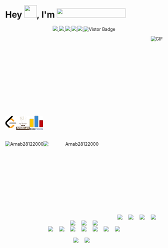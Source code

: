 <h1>Hey <img src="https://media.giphy.com/media/hvRJCLFzcasrR4ia7z/giphy.gif" height="40px" width="40px">, I'm <img src="https://github.com/Arnab28122000/images/blob/master/Profile%20Readme/My%20Name%20Gif.gif" height="30px" width="220px"></h1>
<p align="middle">
<a href="https://www.linkedin.com/in/arnab-bhattacharya-ab7055189/">
<img src="https://img.shields.io/badge/Linkedin-blue?style=flat&logo=linkedin&labelColor=blue">
</a>
<a href="arnab.bhattacharya28122000@gmail.com?subject=Hello%20Arnab,%20From%20Github">
<img src="https://img.shields.io/badge/-Gmail-%23db483b?style=flat&logo=Gmail&labelColor=red&logoColor=white">
</a>
<a href="https://www.facebook.com/profile.php?id=100007641468668">
<img src="https://img.shields.io/badge/-Facebook-%230d8bf1?style=flat&logo=Facebook&logoColor=white">
</a>
<a href="https://www.instagram.com/a._r._n._a._b/">
<img src="https://img.shields.io/badge/-Instagram-%23E4405F?style=flat&logo=Instagram&logoColor=white">
</a>
<a href="https://twitter.com/Arnab28122000">
<img src="https://img.shields.io/badge/-Twitter-%231a91da?style=flat&logo=Twitter&logoColor=white">
</a>
<a target="_blank"><img src="https://visitor-badge.glitch.me/badge?page_id=sagnikghoshcr7.sagnikghoshcr7" alt="Vistor Badge"></a>
</p>

<div>
<img align="right" alt="GIF" height="300px" src="https://media.giphy.com/media/du3J3cXyzhj75IOgvA/giphy.gif"/>
</div>

<br />
<br />
<br />
<br />
<br />
<br />
<br />
<br />
<br />
<br />
<br />
<br />
<br />
<br />
<br />

<div>
<a href="https://leetcode.com/sagnikghoshcr7/">
  <img align="left" alt="Arnab's Leetcode" height="40px" width="35px" src="https://github.com/sagnikghoshcr7/images/blob/master/LeetCode_logo.png" />
</a>

<a href="https://www.codechef.com/users/sagnikghoshcr7/">
  <img align="left" alt="Arnab's CodeChef" height="46px" width="43px" src="https://github.com/sagnikghoshcr7/images/blob/master/CodeChef%20Logo.png" />
</a>
<a href="https://codeforces.com/profile/sagnikghoshcr7/">
  <img align="left" alt="Arnab's CodeForces" height="46px" width="43px" src="https://github.com/sagnikghoshcr7/images/blob/master/CodeForces%20Logo.jpg" />
</a>
</div>

<div>
<br />
<br />
<br />
<br />
<p align="center">
<img align="left" height="230" src="https://github-readme-stats.vercel.app/api?username=Arnab28122000&theme=onedark" alt="Arnab28122000"/> 
<img align="left" height="240" width="230" src="https://github-readme-stats.vercel.app/api/top-langs/?username=Arnab28122000&hide=css&theme=nord" alt="Arnab28122000" />
</p>
</div>

<br />
<br />
<br />
<br />
<br />
<br />
<br />
<br />
<br />
<br />
<br />
<br />
<br />

<p align="center">
  <img src="https://img.shields.io/badge/-React-black?style=for-the-badge&logo=react" />&nbsp;&nbsp;&nbsp;&nbsp;
  <img src="https://img.shields.io/badge/-JavaScript-black?style=for-the-badge&logo=javascript" />&nbsp;&nbsp;&nbsp;&nbsp;
  <img src="https://img.shields.io/badge/-Angular-black?style=for-the-badge&logo=angular&logoColor=ff0000" />&nbsp;&nbsp;&nbsp;&nbsp;
  <img src="https://img.shields.io/badge/-TypeScript-007ACC?style=for-the-badge&logo=typescript" />&nbsp;&nbsp;&nbsp;&nbsp;
  <img src="https://img.shields.io/badge/-Flask-black?style=for-the-badge&logo=flask" />&nbsp;&nbsp;&nbsp;&nbsp;
  <img src="https://img.shields.io/badge/-Python-black?style=for-the-badge&logo=Python" />&nbsp;&nbsp;&nbsp;&nbsp;
  <img src="https://img.shields.io/badge/-Flutter-black?style=for-the-badge&logo=Flutter&logoColor=007afb" />
  <br/>
  <img src="https://img.shields.io/badge/-Dart-black?style=for-the-badge&logo=dart&logoColor=007afb" />&nbsp;&nbsp;&nbsp;&nbsp;
  <img src="https://img.shields.io/badge/-Nodejs-black?style=for-the-badge&logo=Node.js" />&nbsp;&nbsp;&nbsp;&nbsp;
  <img src="https://img.shields.io/badge/-HTML5-E34F26?style=for-the-badge&logo=html5&logoColor=white" />&nbsp;&nbsp;&nbsp;&nbsp;
  <img src="https://img.shields.io/badge/-CSS3-1572B6?style=for-the-badge&logo=css3" />&nbsp;&nbsp;&nbsp;&nbsp;
  <img src="https://img.shields.io/badge/-MongoDB-black?style=for-the-badge&logo=mongodb" />&nbsp;&nbsp;&nbsp;&nbsp;
  <img src="https://img.shields.io/badge/-Git-black?style=for-the-badge&logo=git" />&nbsp;&nbsp;&nbsp;&nbsp;
  <img src="https://img.shields.io/badge/-GitHub-181717?style=for-the-badge&logo=github" />
  <br/>
  <br/>
  <img src="https://img.shields.io/badge/OS-Ubuntu%2020.04%20LTS-informational?style=for-the-badge&logo=ubuntu&logoColor=white" />&nbsp;&nbsp;&nbsp;&nbsp;
  <img src="https://img.shields.io/badge/Editor-VSCode-blue?style=for-the-badge&logo=visual-studio-code&logoColor=white" />&nbsp;&nbsp;&nbsp;&nbsp;
  <br/>
  <br/>
</p>

